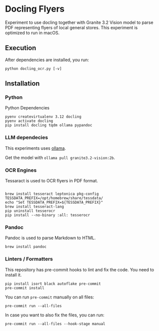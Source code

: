 # Docling Flyers

Experiment to use docling together with Granite 3.2 Vision model to parse PDF representing flyers of local general stores. This experiment is optimized to run in macOS.

## Execution

After dependencies are installed, you run:

`python docling_ocr.py [-v]`

## Installation

### Python

Python Dependencies

```
pyenv createvirtualenv 3.12 docling
pyenv activate docling
pip install docling tqdm ollama pypandoc
```

### LLM dependecies

This experiments uses [ollama](https://ollama.com).

Get the model with `ollama pull granite3.2-vision:2b`.

### OCR Engines

Tessaract is used to OCR flyers in PDF format.

```

brew install tesseract leptonica pkg-config
TESSDATA_PREFIX=/opt/homebrew/share/tessdata/
echo "Set TESSDATA_PREFIX=${TESSDATA_PREFIX}"
brew install tesseract-lang
pip uninstall tesserocr
pip install --no-binary :all: tesserocr

```

### Pandoc

Pandoc is used to parse Markdown to HTML.

```
brew install pandoc
```

### Linters / Formatters

This repository has pre-commit hooks to lint and fix the code. You need to install it.

```
pip install isort black autoflake pre-commit
pre-commit install
```

You can run `pre-commit` manually on all files: 

```
pre-commit run --all-files
```

In case you want to also fix the files, you can run: 

```
pre-commit run --all-files --hook-stage manual
```
